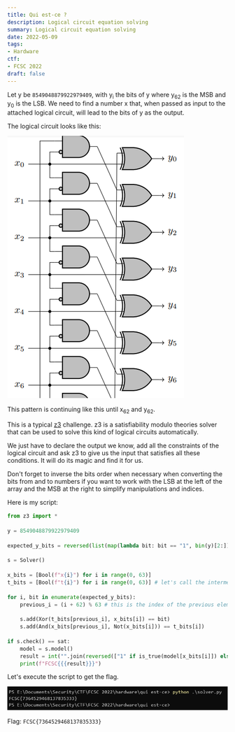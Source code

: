 ```yaml
---
title: Qui est-ce ?
description: Logical circuit equation solving
summary: Logical circuit equation solving
date: 2022-05-09
tags:
- Hardware
ctf:
- FCSC 2022
draft: false
---
```


Let y be `8549048879922979409`, with y<sub>i</sub> the bits of y where y<sub>62</sub> is the MSB and y<sub>0</sub> is the LSB. We need to find a number x that, when passed as input to the attached logical circuit, will lead to the bits of y as the output.

The logical circuit looks like this:

![](circuit.png)

This pattern is continuing like this until x<sub>62</sub> and y<sub>62</sub>.

This is a typical [z3](https://github.com/Z3Prover/z3) challenge. z3 is a satisfiability modulo theories solver that can be used to solve this kind of logical circuits automatically.

We just have to declare the output we know, add all the constraints of the logical circuit and ask z3 to give us the input that satisfies all these conditions. It will do its magic and find it for us.

Don't forget to inverse the bits order when necessary when converting the bits from and to numbers if you want to work with the LSB at the left of the array and the MSB at the right to simplify manipulations and indices.

Here is my script:

```py
from z3 import *

y = 8549048879922979409

expected_y_bits = reversed(list(map(lambda bit: bit == "1", bin(y)[2:]))) # y0 should be the LSB and y62 the MSB, so we reverse the bits to have them sorted by index

s = Solver()

x_bits = [Bool(f"x{i}") for i in range(0, 63)]
t_bits = [Bool(f"t{i}") for i in range(0, 63)] # let's call the intermediary gates state t (t for tmp)

for i, bit in enumerate(expected_y_bits):
    previous_i = (i + 62) % 63 # this is the index of the previous element in a modulo 63 cycle

    s.add(Xor(t_bits[previous_i], x_bits[i]) == bit)
    s.add(And(x_bits[previous_i], Not(x_bits[i])) == t_bits[i])

if s.check() == sat:
    model = s.model()
    result = int("".join(reversed(["1" if is_true(model[x_bits[i]]) else "0" for i in range(0, 63)])), 2) # we reverse back the bits before converting to decimal to make x0 the LSB and x62 the MSB as it should be
    print(f"FCSC{{{result}}}")
```

Let's execute the script to get the flag.

![](flag.png)

Flag: `FCSC{7364529468137835333}`